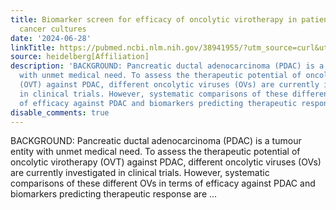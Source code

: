 ```yaml
---
title: Biomarker screen for efficacy of oncolytic virotherapy in patient-derived pancreatic
  cancer cultures
date: '2024-06-28'
linkTitle: https://pubmed.ncbi.nlm.nih.gov/38941955/?utm_source=curl&utm_medium=rss&utm_campaign=pubmed-2&utm_content=1FakS-2QOkCT8HsMOQP1bCRQ4YzyumYOmxmF0moLsQ3dFB1E9V&fc=20220326224207&ff=20240629181533&v=2.18.0.post9+e462414
source: heidelberg[Affiliation]
description: 'BACKGROUND: Pancreatic ductal adenocarcinoma (PDAC) is a tumour entity
  with unmet medical need. To assess the therapeutic potential of oncolytic virotherapy
  (OVT) against PDAC, different oncolytic viruses (OVs) are currently investigated
  in clinical trials. However, systematic comparisons of these different OVs in terms
  of efficacy against PDAC and biomarkers predicting therapeutic response are ...'
disable_comments: true
---
```

BACKGROUND: Pancreatic ductal adenocarcinoma (PDAC) is a tumour entity with unmet medical need. To assess the therapeutic potential of oncolytic virotherapy (OVT) against PDAC, different oncolytic viruses (OVs) are currently investigated in clinical trials. However, systematic comparisons of these different OVs in terms of efficacy against PDAC and biomarkers predicting therapeutic response are ...